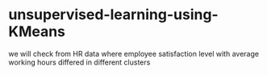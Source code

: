 # unsupervised-learning-using-KMeans
we will check from HR data where employee satisfaction level with average working hours differed in different  clusters
